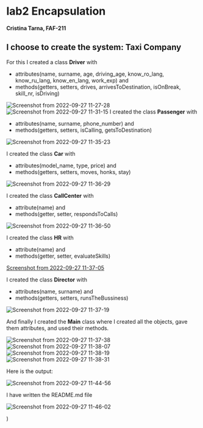 # lab2 Encapsulation

**Cristina Tarna, FAF-211**

## I choose to create the system: Taxi Company

For this I created a class **Driver** with
* attributes(name, surname, age, driving_age, know_ro_lang, know_ru_lang, know_en_lang, work_exp) 
and
* methods(getters, setters, drives, arrivesToDestination, isOnBreak, skill_nr, isDriving)

![Screenshot from 2022-09-27 11-27-28](https://user-images.githubusercontent.com/93125408/192475967-65756675-f1f6-434f-86a4-22b57d3338e2.png)
![Screenshot from 2022-09-27 11-31-15](https://user-images.githubusercontent.com/93125408/192476097-85ec03e9-7a4a-433d-a259-241bf7d04c69.png)
I created the class **Passenger** with
* attributes(name, surname, phone_number)
and 
* methods(getters, setters, isCalling, getsToDestination)

![Screenshot from 2022-09-27 11-35-23](https://user-images.githubusercontent.com/93125408/192477408-5de663e6-90a9-47a7-8bd7-8ff5bf65a22f.png)

I created the class **Car** with
* attributes(model_name, type, price)
and 
* methods(getters, setters, moves, honks, stay)

![Screenshot from 2022-09-27 11-36-29](https://user-images.githubusercontent.com/93125408/192477543-c7fa4694-4e12-4cef-8b64-1102a0ed5add.png)

I created the class **CallCenter** with
* attribute(name)
and
* methods(getter, setter, respondsToCalls)

![Screenshot from 2022-09-27 11-36-50](https://user-images.githubusercontent.com/93125408/192477693-3e6cc27d-3d0e-42fe-9e8a-32582904c776.png)

I created the class **HR** with
* attribute(name)
and 
* methods(getter, setter, evaluateSkills)

[Screenshot from 2022-09-27 11-37-05](https://user-images.githubusercontent.com/93125408/192477803-ccf5830d-dac0-42d7-965d-2143d0088049.png)

I created the class **Director** with
* attributes(name, surname)
and 
* methods(getters, setters, runsTheBussiness)

![Screenshot from 2022-09-27 11-37-19](https://user-images.githubusercontent.com/93125408/192477945-d4682ba0-f9a0-49d3-b09a-98605953d677.png)

And finally I created the **Main** class
 where I created all the objects, gave them attributes, and used their methods.

![Screenshot from 2022-09-27 11-37-38](https://user-images.githubusercontent.com/93125408/192478068-d703c204-5db0-4b06-9db4-52bdb462b2c2.png)
![Screenshot from 2022-09-27 11-38-07](https://user-images.githubusercontent.com/93125408/192478080-6e62c003-baf0-4af6-bcb5-55734d54ffd3.png)
![Screenshot from 2022-09-27 11-38-19](https://user-images.githubusercontent.com/93125408/192478108-ff482b7d-06b8-44a0-8d18-687606430785.png)
![Screenshot from 2022-09-27 11-38-31](https://user-images.githubusercontent.com/93125408/192478145-e28cba8d-5679-4915-97dc-80e89e87656c.png)
 
Here is the output:

![Screenshot from 2022-09-27 11-44-56](https://user-images.githubusercontent.com/93125408/192478648-11ba4e9d-4aad-4cc7-ad08-24566856d0b8.png)

I have written the README.md file

![Screenshot from 2022-09-27 11-46-02](https://user-images.githubusercontent.com/93125408/192479200-74f9ae6a-1713-43dd-bdc8-be96eff9b5cc.png)

)
